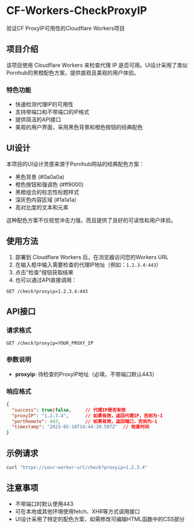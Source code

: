 # CF-Workers-CheckProxyIP

验证CF ProxyIP可用性的Cloudflare Workers项目

## 项目介绍

该项目使用 Cloudflare Workers 来检查代理 IP 是否可用。UI设计采用了类似Pornhub的黑橙配色方案，提供直观且美观的用户体验。

### 特色功能

- 快速检测代理IP的可用性
- 支持带端口和不带端口的IP格式
- 提供简洁的API接口
- 美观的用户界面，采用黑色背景和橙色按钮的经典配色

## UI设计

本项目的UI设计灵感来源于Pornhub网站的经典配色方案：
- 黑色背景 (#0a0a0a)
- 橙色按钮和强调色 (#ff9000)
- 黑橙组合的标志性标题样式
- 深灰色内容区域 (#1a1a1a)
- 高对比度的文本和元素

这种配色方案不仅视觉冲击力强，而且提供了良好的可读性和用户体验。

## 使用方法

1. 部署到 Cloudflare Workers 后，在浏览器访问您的Workers URL
2. 在输入框中输入需要检查的代理IP地址（例如：`1.2.3.4:443`）
3. 点击"检查"按钮获取结果
4. 也可以通过API直接调用：

```
GET /check?proxyip=1.2.3.4:443
```

## API接口

### 请求格式

```
GET /check?proxyip=YOUR_PROXY_IP
```

### 参数说明

- **proxyip**: 待检查的ProxyIP地址（必填，不带端口默认443）

### 响应格式

```json
{
  "success": true|false,     // 代理IP是否有效
  "proxyIP": "1.2.3.4",      // 如果有效，返回代理IP，否则为-1
  "portRemote": 443,         // 如果有效，返回端口，否则为-1
  "timestamp": "2023-05-10T14:44:30.597Z"  // 检查时间
}
```

## 示例请求

```bash
curl "https://your-worker-url/check?proxyip=1.2.3.4"
```

## 注意事项

- 不带端口时默认使用443
- 可在本地或其他环境使用fetch、XHR等方式调用接口
- UI设计采用了特定的配色方案，如需修改可编辑HTML函数中的CSS部分
